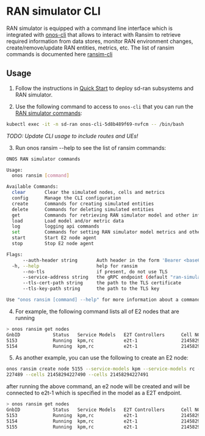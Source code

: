 # RAN simulator CLI

RAN simulator is equipped with a command line interface which is integrated with
[onos-cli](https://github.com/onosproject/onos-cli) that allows to interact with Ransim to retrieve required information from data stores,
monitor RAN environment changes, create/remove/update RAN entities, metrics, etc.
The list of ransim commands is documented here [ransim-cli](https://github.com/onosproject/onos-cli/blob/master/docs/cli/onos_ransim.md) 

## Usage 

1) Follow the instructions in [Quick Start](quick_start.md) to deploy 
sd-ran subsystems and RAN simulator. 
   
2) Use the following command to access to `onos-cli` that you can run the [RAN simulator commands][ransim-cli]:

```bash
kubectl exec -it -n sd-ran onos-cli-5d8b489f69-nvfcm -- /bin/bash
```

_TODO: Update CLI usage to include routes and UEs!_

3) Run onos ransim --help to see the list of ransim commands:
```bash
ONOS RAN simulator commands

Usage:
  onos ransim [command]

Available Commands:
  clear       Clear the simulated nodes, cells and metrics
  config      Manage the CLI configuration
  create      Commands for creating simulated entities
  delete      Commands for deleting simulated entities
  get         Commands for retrieving RAN simulator model and other information
  load        Load model and/or metric data
  log         logging api commands
  set         Commands for setting RAN simulator model metrics and other information
  start       Start E2 node agent
  stop        Stop E2 node agent

Flags:
      --auth-header string       Auth header in the form 'Bearer <base64>'
  -h, --help                     help for ransim
      --no-tls                   if present, do not use TLS
      --service-address string   the gRPC endpoint (default "ran-simulator:5150")
      --tls-cert-path string     the path to the TLS certificate
      --tls-key-path string      the path to the TLS key

Use "onos ransim [command] --help" for more information about a command.
```

4) For example, the following command lists all of  E2 nodes that are running
```bash
> onos ransim get nodes
GnbID            Status   Service Models   E2T Controllers      Cell NCGIs
5153             Running  kpm,rc           e2t-1                21458294227473,21458294227474,21458294227475
5154             Running  kpm,rc           e2t-1                21458294227489,21458294227490,21458294227475
```

5) As another example, you can use the following to create an E2 node:
```bash
onos ransim create node 5155 --service-models kpm --service-models rc --controllers e2t-1 --cells 21458294
227489 --cells 21458294227490 --cells 21458294227491
```

after running the above command, an e2 node will be created and will be 
connected to e2t-1 which is specified in the model as a E2T endpoint.
```bash
> onos ransim get nodes 
GnbID            Status   Service Models   E2T Controllers      Cell NCGIs
5153             Running  kpm,rc           e2t-1                21458294227473,21458294227474,21458294227475
5154             Running  kpm,rc           e2t-1                21458294227489,21458294227490,21458294227475
5155             Running  kpm,rc           e2t-1                21458294227489,21458294227490,21458294227491
```


[ransim-cli]: https://github.com/onosproject/onos-cli/blob/master/docs/cli/onos_ransim.md
